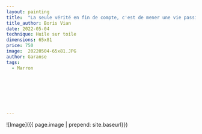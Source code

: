 ```yaml
---
layout: painting
title:  "La seule vérité en fin de compte, c'est de mener une vie passionnée, même si elle se rebelle et vous frappe au visage."                                           
title_author: Boris Vian                                             
date: 2022-05-04
technique: Huile sur toile 
dimensions: 65x81
price: 750
image:  20220504-65x81.JPG
author: Garanse
tags:
  - Marron
  
  
  
  
  
  
  
---
```

![Image]({{ page.image | prepend: site.baseurl}})

